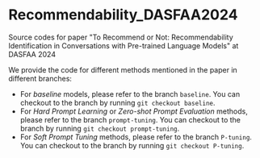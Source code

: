 # Recommendability_DASFAA2024
Source codes for paper "To Recommend or Not: Recommendability Identification in Conversations with Pre-trained Language Models" at DASFAA 2024

We provide the code for different methods mentioned in the paper in different branches:
- For *baseline* models, please refer to the branch `baseline`. You can checkout to the branch by running `git checkout baseline`.
- For *Hard Prompt Learning* or *Zero-shot Prompt Evaluation* methods, please refer to the branch `prompt-tuning`. You can checkout to the branch by running `git checkout prompt-tuning`.
- For *Soft Prompt Tuning* methods, please refer to the branch `P-tuning`. You can checkout to the branch by running `git checkout P-tuning`.
